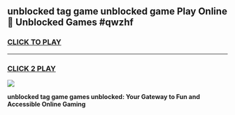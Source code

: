 
## unblocked tag game unblocked game Play Online 👋 Unblocked Games #qwzhf
<h3>
<a href="https://premium.freeplayer.one?title=unblocked_tag_game&ref=21F">CLICK TO PLAY</a></h3>
<hr>

<h3>
<a href="https://premium.freeplayer.one?title=unblocked_tag_game&ref=21F">CLICK 2 PLAY</a>
  
</h3>

<a href="https://premium.freeplayer.one?title=unblocked_tag_game&ref=21F/"><img src="https://clearcache.store/games.png"></a>


**unblocked tag game games unblocked: Your Gateway to Fun and Accessible Online Gaming**
